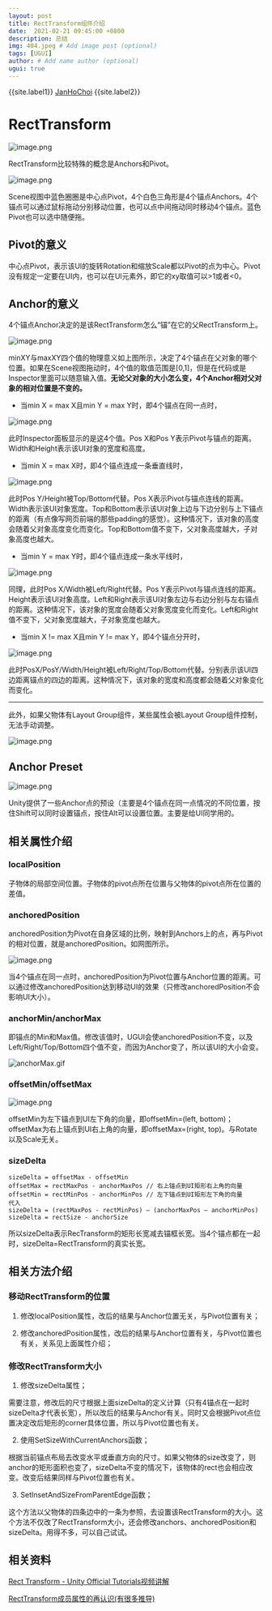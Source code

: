 ```yaml
---
layout: post
title: RectTransform组件介绍
date:  2021-02-21 09:45:00 +0800
description: 总结
img: 404.jpeg # Add image post (optional)
tags: [UGUI]
author: # Add name author (optional)
ugui: true
---
```


{{site.label1}} <a href="https://github.com/janhochoi/" target="\_blank">JanHoChoi</a> {{site.label2}}

# RectTransform

![image.png](../../assets/img/rectTransform_1.png)

RectTransform比较特殊的概念是Anchors和Pivot。

![image.png](../../assets/img/rectTransform_2.png)

Scene视图中蓝色圈圈是中心点Pivot，4个白色三角形是4个锚点Anchors。4个锚点可以通过鼠标拖动分别移动位置，也可以点中间拖动同时移动4个锚点。蓝色Pivot也可以选中随便拖。

## Pivot的意义

中心点Pivot，表示该UI的旋转Rotation和缩放Scale都以Pivot的点为中心。Pivot没有规定一定要在UI内，也可以在UI元素外，即它的xy取值可以>1或者<0。

## Anchor的意义

4个锚点Anchor决定的是该RectTransform怎么“锚”在它的父RectTransform上。

![image.png](../../assets/img/rectTransform_3.png)

minXY与maxXY四个值的物理意义如上图所示，决定了4个锚点在父对象的哪个位置。如果在Scene视图拖动时，4个值的取值范围是\[0,1]，但是在代码或是Inspector里面可以随意输入值。**无论父对象的大小怎么变，4个Anchor相对父对象的相对位置是不变的。**

- 当min X = max X且min Y = max Y时，即4个锚点在同一点时，

![image.png](../../assets/img/rectTransform_4.png)

此时Inspector面板显示的是这4个值。Pos X和Pos Y表示Pivot与锚点的距离。Width和Height表示该UI对象的宽度和高度。

- 当min X = max X时，即4个锚点连成一条垂直线时，

![image.png](../../assets/img/rectTransform_5.png)

此时Pos Y/Height被Top/Bottom代替。Pos X表示Pivot与锚点连线的距离。Width表示该UI对象宽度。Top和Bottom表示该UI对象上边与下边分别与上下锚点的距离（有点像写网页前端的那些padding的感觉）。这种情况下，该对象的高度会随着父对象高度变化而变化。Top和Bottom值不变下，父对象高度越大，子对象高度也越大。

- 当min Y = max Y时，即4个锚点连成一条水平线时，

![image.png](../../assets/img/rectTransform_6.png)

同理，此时Pos X/Width被Left/Right代替。Pos Y表示Pivot与锚点连线的距离。Height表示该UI对象高度。Left和Right表示该UI对象左边与右边分别与左右锚点的距离。这种情况下，该对象的宽度会随着父对象宽度变化而变化。Left和Right值不变下，父对象宽度越大，子对象宽度也越大。

- 当min X != max X且min Y != max Y，即4个锚点分开时，

![image.png](../../assets/img/rectTransform_7.png)

此时PosX/PosY/Width/Height被Left/Right/Top/Bottom代替。分别表示该UI四边距离锚点的四边的距离。这种情况下，该对象的宽度和高度都会随着父对象变化而变化。

---

此外，如果父物体有Layout Group组件，某些属性会被Layout Group组件控制，无法手动调整。

![image.png](../../assets/img/rectTransform_8.png)

## Anchor Preset

![image.png](../../assets/img/rectTransform_9.png)

Unity提供了一些Anchor点的预设（主要是4个锚点在同一点情况的不同位置，按住Shift可以同时设置锚点，按住Alt可以设置位置。主要是给UI同学用的。

## 相关属性介绍

### localPosition

子物体的局部空间位置。子物体的pivot点所在位置与父物体的pivot点所在位置的差值。

### anchoredPosition

anchoredPosition为Pivot在自身区域的比例，映射到Anchors上的点，再与Pivot的相对位置，就是anchoredPosition。如网图所示。

![image.png](../../assets/img/rectTransform_10.png)

当4个锚点在同一点时，anchoredPosition为Pivot位置与Anchor位置的距离。可以通过修改anchoredPosition达到移动UI的效果（只修改anchoredPosition不会影响UI大小）。

### anchorMin/anchorMax

即锚点的Min和Max值。修改该值时，UGUI会使anchoredPosition不变，以及Left/Right/Top/Bottom四个值不变，而因为Anchor变了，所以该UI的大小会变。

![anchorMax.gif](../../assets/img/rectTransform_11.gif)

### offsetMin/offsetMax

![image.png](../../assets/img/rectTransform_12.png)

offsetMin为左下锚点到UI左下角的向量，即offsetMin=(left, bottom)；offsetMax为右上锚点到UI右上角的向量，即offsetMax=(right, top)。与Rotate以及Scale无关。

### sizeDelta

```
sizeDelta = offsetMax - offsetMin
offsetMax = rectMaxPos - anchorMaxPos // 右上锚点到UI矩形右上角的向量
offsetMin = rectMinPos - anchorMinPos // 左下锚点到UI矩形左下角的向量
代入
sizeDelta = (rectMaxPos - rectMinPos) – (anchorMaxPos – anchorMinPos)
sizeDelta = rectSize - anchorSize
```
所以sizeDelta表示RecTransform的矩形长宽减去锚框长宽。当4个锚点都在一起时，sizeDelta=RectTransform的真实长宽。

## 相关方法介绍

### 移动RectTransform的位置

1. 修改localPosition属性，改后的结果与Anchor位置无关，与Pivot位置有关；

2. 修改anchoredPosition属性，改后的结果与Anchor位置有关，与Pivot位置也有关，关系见上面属性介绍；

### 修改RectTransform大小

1. 修改sizeDelta属性；

需要注意，修改后的尺寸根据上面sizeDelta的定义计算（只有4锚点在一起时sizeDelta才代表长宽），所以改后的结果与Anchor有关。同时又会根据Pivot点位置决定改后矩形的corner具体位置，所以与Pivot位置也有关。

2. 使用SetSizeWithCurrentAnchors函数；

根据当前锚点布局去改变水平或垂直方向的尺寸。如果父物体的size改变了，则anchor的矩形面积也变了，sizeDelta不变的情况下，该物体的rect也会相应改变。改变后结果同样与Pivot位置也有关。

3. SetInsetAndSizeFromParentEdge函数；

这个方法以父物体的四条边中的一条为参照，去设置该RectTransform的大小。这个方法不仅改了RectTransform大小，还会修改anchors、anchoredPosition和sizeDelta。用得不多，可以自己试试。

## 相关资料

[Rect Transform - Unity Official Tutorials视频讲解](https://www.youtube.com/watch?v=FeheZqu85WI)

[RectTransform成员属性的再认识(有很多推导)](https://zhuanlan.zhihu.com/p/194317677)